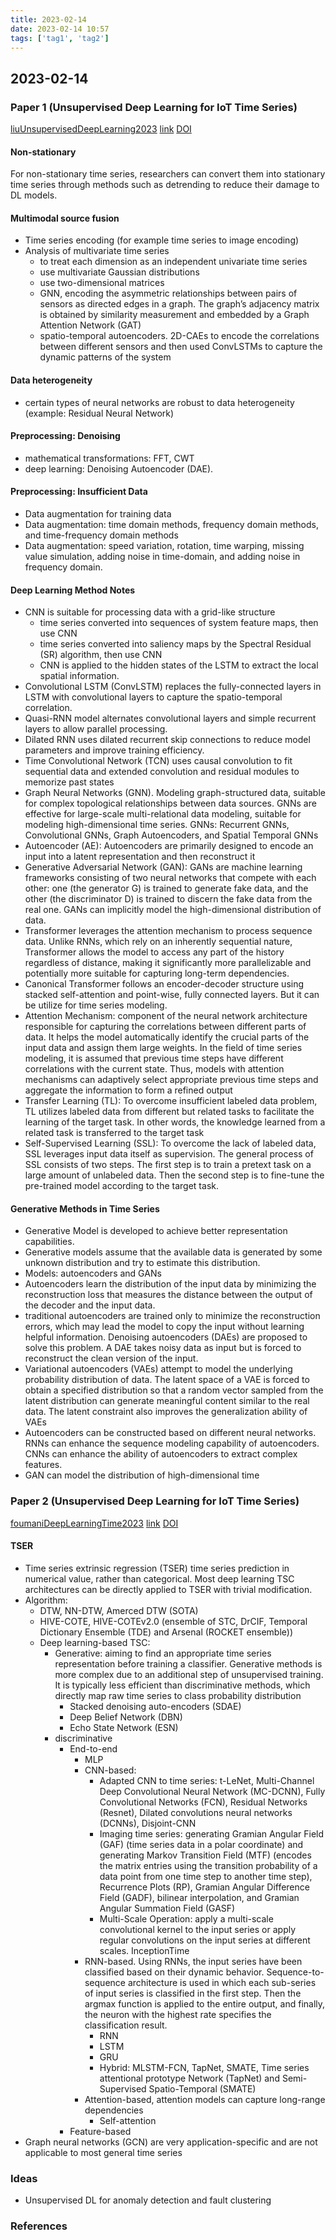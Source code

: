 ```yaml
---
title: 2023-02-14
date: 2023-02-14 10:57
tags: ['tag1', 'tag2']
---
```


## 2023-02-14

### Paper 1 (Unsupervised Deep Learning for IoT Time Series)

[liuUnsupervisedDeepLearning2023](zotero://select/library/items/YT7UG386) [link](http://arxiv.org/abs/2302.03284) [DOI](https://doi.org/10.48550/arXiv.2302.03284)

#### Non-stationary

For non-stationary time series, researchers can convert them into stationary time series through methods such as detrending to reduce their damage to DL models.

#### Multimodal source fusion

- Time series encoding (for example time series to image encoding)
- Analysis of multivariate time series
  - to treat each dimension as an independent univariate time series
  - use multivariate Gaussian distributions
  - use two-dimensional matrices
  - GNN, encoding the asymmetric relationships between pairs of sensors as directed edges in a graph. The graph’s adjacency matrix is obtained by similarity measurement and embedded by a Graph Attention Network (GAT)
  - spatio-temporal autoencoders. 2D-CAEs to encode the correlations between different sensors and then used ConvLSTMs to capture the dynamic patterns of the system

#### Data heterogeneity

- certain types of neural networks are robust to data heterogeneity (example: Residual Neural Network)

#### Preprocessing: Denoising

- mathematical transformations: FFT, CWT
- deep learning: Denoising Autoencoder (DAE).

#### Preprocessing: Insufficient Data

- Data augmentation for training data
- Data augmentation: time domain methods, frequency domain methods, and time-frequency domain methods
- Data augmentation: speed variation, rotation, time warping, missing value simulation, adding noise in time-domain, and adding noise in frequency domain.

#### Deep Learning Method Notes

- CNN is suitable for processing data with a grid-like structure
  - time series converted into sequences of system feature maps, then use CNN
  - time series converted into saliency maps by the Spectral Residual (SR) algorithm, then use CNN
  - CNN is applied to the hidden states of the LSTM to extract the local spatial information.
- Convolutional LSTM (ConvLSTM) replaces the fully-connected layers in LSTM with convolutional layers to capture the spatio-temporal correlation.
- Quasi-RNN model alternates convolutional layers and simple recurrent layers to allow parallel processing.
- Dilated RNN uses dilated recurrent skip connections to reduce model parameters and improve training efficiency.
- Time Convolutional Network (TCN) uses causal convolution to fit sequential data and extended convolution and residual modules to memorize past states
- Graph Neural Networks (GNN). Modeling graph-structured data, suitable for complex topological relationships between data sources. GNNs are effective for large-scale multi-relational data modeling, suitable for modeling high-dimensional time series. GNNs: Recurrent GNNs, Convolutional GNNs, Graph Autoencoders, and Spatial Temporal GNNs
- Autoencoder (AE): Autoencoders are primarily designed to encode an input into a latent representation and then reconstruct it
- Generative Adversarial Network (GAN): GANs are machine learning frameworks consisting of two neural networks that compete with each other: one (the generator G) is trained to generate fake data, and the other (the discriminator D) is trained to discern the fake data from the real one. GANs can implicitly model the high-dimensional distribution of data.
- Transformer leverages the attention mechanism to process sequence data. Unlike RNNs, which rely on an inherently sequential nature, Transformer allows the model to access any part of the history regardless of distance, making it significantly more parallelizable and potentially more suitable for capturing long-term dependencies.
- Canonical Transformer follows an encoder-decoder structure using stacked self-attention and point-wise, fully connected layers. But it can be utilize for time series modeling.
- Attention Mechanism: component of the neural network architecture responsible for capturing the correlations between different parts of data. It helps the model automatically identify the crucial parts of the input data and assign them large weights. In the field of time series modeling, it is assumed that previous time steps have different correlations with the current state. Thus, models with attention mechanisms can adaptively select appropriate previous time steps and aggregate the information to form a refined output
- Transfer Learning (TL): To overcome insufficient labeled data problem, TL utilizes labeled data from different but related tasks to facilitate the learning of the target task. In other words, the knowledge learned from a related task is transferred to the target task
- Self-Supervised Learning (SSL): To overcome the lack of labeled data, SSL leverages input data itself as supervision. The general process of SSL consists of two steps. The first step is to train a pretext task on a large amount of unlabeled data. Then the second step is to fine-tune the pre-trained model according to the target task.

#### Generative Methods in Time Series

- Generative Model is developed to achieve better representation capabilities.
- Generative models assume that the available data is generated by some unknown distribution and try to estimate this distribution.
- Models: autoencoders and GANs
- Autoencoders learn the distribution of the input data by minimizing the reconstruction loss that measures the distance between the output of the decoder and the input data.
- traditional autoencoders are trained only to minimize the reconstruction errors, which may lead the model to copy the input without learning helpful information. Denoising autoencoders (DAEs) are proposed to solve this problem. A DAE takes noisy data as input but is forced to reconstruct the clean version of the input.
- Variational autoencoders (VAEs) attempt to model the underlying probability distribution of data. The latent space of a VAE is forced to obtain a specified distribution so that a random vector sampled from the latent distribution can generate meaningful content similar to the real data. The latent constraint also improves the generalization ability of VAEs
- Autoencoders can be constructed based on different neural networks. RNNs can enhance the sequence modeling capability of autoencoders. CNNs can enhance the ability of autoencoders to extract complex features.
- GAN can model the distribution of high-dimensional time

### Paper 2 (Unsupervised Deep Learning for IoT Time Series)

[foumaniDeepLearningTime2023](zotero://select/library/items/ZU8RQIQT) [link](http://arxiv.org/abs/2302.02515) [DOI](https://doi.org/10.48550/arXiv.2302.02515)

#### TSER

- Time series extrinsic regression (TSER) time series prediction in numerical value, rather than categorical. Most deep learning TSC architectures can be directly applied to TSER with trivial modification.
- Algorithm:
  - DTW, NN-DTW, Amerced DTW (SOTA)
  - HIVE-COTE, HIVE-COTEv2.0 (ensemble of STC, DrCIF, Temporal Dictionary Ensemble (TDE) and Arsenal (ROCKET ensemble))
  - Deep learning-based TSC:
    - Generative: aiming to find an appropriate time series representation before training a classifier. Generative methods is more complex due to an additional step of unsupervised training. It is typically less efficient than discriminative methods, which directly map raw time series to class probability distribution
      - Stacked denoising auto-encoders (SDAE)
      - Deep Belief Network (DBN)
      - Echo State Network (ESN)
    - discriminative
      - End-to-end
        - MLP
        - CNN-based:
          - Adapted CNN to time series: t-LeNet, Multi-Channel Deep Convolutional Neural Network (MC-DCNN), Fully Convolutional Networks (FCN), Residual Networks (Resnet), Dilated convolutions neural networks (DCNNs), Disjoint-CNN
           - Imaging time series: generating Gramian Angular Field (GAF) (time series data in a polar coordinate) and generating Markov Transition Field (MTF) (encodes the matrix entries using the transition probability of a data point from one time step to another time step), Recurrence Plots (RP), Gramian Angular Difference Field (GADF), bilinear interpolation, and Gramian Angular Summation Field (GASF)
          - Multi-Scale Operation: apply a multi-scale convolutional kernel to the input series or apply regular convolutions on the input series at different scales. InceptionTime
        - RNN-based. Using RNNs, the input series have been classified based on their dynamic behavior. Sequence-to-sequence architecture is used in which each sub-series of input series is classified in the first step. Then the argmax function is applied to the entire output, and finally, the neuron with the highest rate specifies the classification result.
            - RNN
            - LSTM
            - GRU
            - Hybrid: MLSTM-FCN, TapNet, SMATE, Time series attentional prototype Network (TapNet) and Semi-Supervised Spatio-Temporal (SMATE)
        - Attention-based, attention models can capture long-range dependencies
          - Self-attention
      - Feature-based
- Graph neural networks (GCN) are very application-specific and are not applicable to most general time series

### Ideas

- Unsupervised DL for anomaly detection and fault clustering

### References
